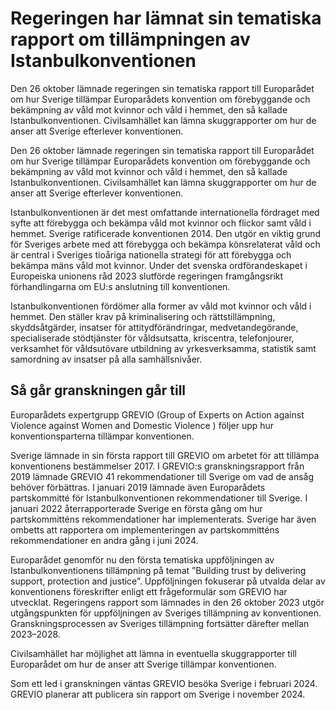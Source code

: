 # Regeringen har lämnat sin tematiska rapport om tillämpningen av Istanbulkonventionen

Den 26 oktober lämnade regeringen sin tematiska rapport till Europarådet om hur Sverige tillämpar Europarådets konvention om förebyggande och bekämpning av våld mot kvinnor och våld i hemmet, den så kallade Istanbulkonventionen. Civilsamhället kan lämna skuggrapporter om hur de anser att Sverige efterlever konventionen.

Den 26 oktober lämnade regeringen sin tematiska rapport till Europarådet om hur Sverige tillämpar Europarådets konvention om förebyggande och bekämpning av våld mot kvinnor och våld i hemmet, den så kallade Istanbulkonventionen. Civilsamhället kan lämna skuggrapporter om hur de anser att Sverige efterlever konventionen.

Istanbulkonventionen är det mest omfattande internationella fördraget med syfte att förebygga och bekämpa våld mot kvinnor och flickor samt våld i hemmet. Sverige ratificerade konventionen 2014. Den utgör en viktig grund för Sveriges arbete med att förebygga och bekämpa könsrelaterat våld och är central i Sveriges tioåriga nationella strategi för att förebygga och bekämpa mäns våld mot kvinnor. Under det svenska ordförandeskapet i Europeiska unionens råd 2023 slutförde regeringen framgångsrikt förhandlingarna om EU:s anslutning till konventionen.

Istanbulkonventionen fördömer alla former av våld mot kvinnor och våld i hemmet. Den ställer krav på kriminalisering och rättstillämpning, skyddsåtgärder, insatser för attitydförändringar, medvetandegörande, specialiserade stödtjänster för våldsutsatta, kriscentra, telefonjourer, verksamhet för våldsutövare utbildning av yrkesverksamma, statistik samt samordning av insatser på alla samhällsnivåer.

## Så går granskningen går till

Europarådets expertgrupp GREVIO (Group of Experts on Action against Violence against Women and Domestic Violence ) följer upp hur konventionsparterna tillämpar konventionen.

Sverige lämnade in sin första rapport till GREVIO om arbetet för att tillämpa konventionens bestämmelser 2017. I GREVIO:s granskningsrapport från 2019 lämnade GREVIO 41 rekommendationer till Sverige om vad de ansåg behöver förbättras. I januari 2019 lämnade även Europarådets partskommitté för Istanbulkonventionen rekommendationer till Sverige. I januari 2022 återrapporterade Sverige en första gång om hur partskommitténs rekommendationer har implementerats. Sverige har även ombetts att rapportera om implementeringen av partskommitténs rekommendationer en andra gång i juni 2024.

Europarådet genomför nu den första tematiska uppföljningen av Istanbulkonventionens tillämpning på temat ”Building trust by delivering support, protection and justice”. Uppföljningen fokuserar på utvalda delar av konventionens föreskrifter enligt ett frågeformulär som GREVIO har utvecklat. Regeringens rapport som lämnades in den 26 oktober 2023 utgör utgångspunkten för uppföljningen av Sveriges tillämpning av konventionen. Granskningsprocessen av Sveriges tillämpning fortsätter därefter mellan 2023–2028.

Civilsamhället har möjlighet att lämna in eventuella skuggrapporter till Europarådet om hur de anser att Sverige tillämpar konventionen.

Som ett led i granskningen väntas GREVIO besöka Sverige i februari 2024. GREVIO planerar att publicera sin rapport om Sverige i november 2024.
